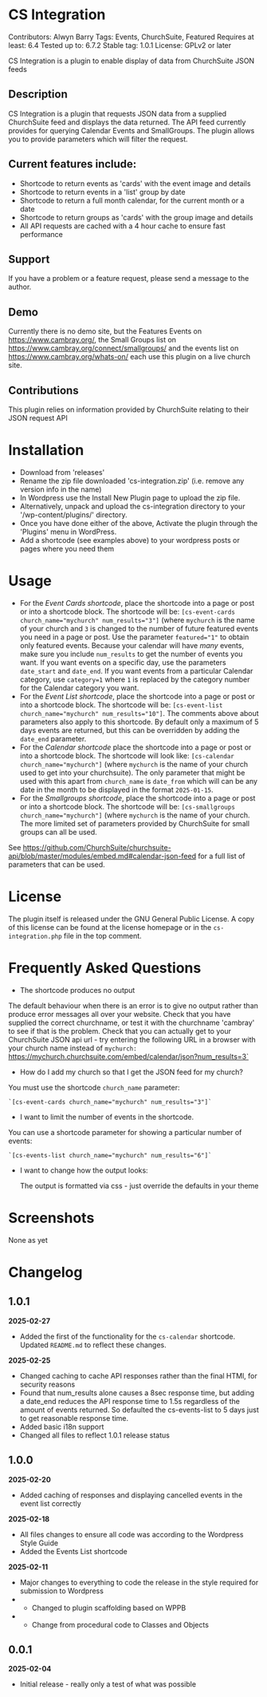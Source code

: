 # CS Integration
Contributors: Alwyn Barry
Tags: Events, ChurchSuite, Featured
Requires at least: 6.4
Tested up to: 6.7.2
Stable tag: 1.0.1
License: GPLv2 or later

CS Integration is a plugin to enable display of data from ChurchSuite JSON feeds

## Description

CS Integration is a plugin that requests JSON data from a supplied ChurchSuite feed and
displays the data returned. The API feed currently provides for querying Calendar Events
and SmallGroups. The plugin allows you to provide parameters which will filter the
request.

## Current features include:

* Shortcode to return events as 'cards' with the event image and details
* Shortcode to return events in a 'list' group by date
* Shortcode to return a full month calendar, for the current month or a date
* Shortcode to return groups as 'cards' with the group image and details
* All API requests are cached with a 4 hour cache to ensure fast performance 


## Support

If you have a problem or a feature request, please send a message to the author.


## Demo

Currently there is no demo site, but the Features Events on https://www.cambray.org/,
the Small Groups list on https://www.cambray.org/connect/smallgroups/ and the
events list on https://www.cambray.org/whats-on/ each use this plugin on a live church site.


## Contributions

This plugin relies on information provided by ChurchSuite relating to their JSON request API


# Installation

* Download from 'releases'
* Rename the zip file downloaded 'cs-integration.zip' (i.e. remove any version info in the name)
* In Wordpress use the Install New Plugin page to upload the zip file.
* Alternatively, unpack and upload the cs-integration directory to your '/wp-content/plugins/' directory.
* Once you have done either of the above, Activate the plugin through the 'Plugins' menu in WordPress.
* Add a shortcode (see examples above) to your wordpress posts or pages where you need them

# Usage
* For the *Event Cards shortcode*, place the shortcode into a page or post or into a shortcode block.
The shortcode will be: `[cs-event-cards church_name="mychurch" num_results="3"]` (where `mychurch` is
the name of your church and `3` is changed to the number of future featured events you need in a page
or post.  Use the parameter `featured="1"` to obtain only featured events.  Because your calendar
will have _many_ events, make sure you include `num_results` to get the number of events you want.
If you want events on a specific day, use the parameters `date_start` and `date_end`. If you want
events from a particular Calendar category, use `category=1` where `1` is replaced by the category
number for the Calendar category you want.
* For the *Event List shortcode*, place the shortcode into a page or post or into a shortcode block.
The shortcode will be: `[cs-event-list church_name="mychurch" num_results="10"]`.  The comments above
about parameters also apply to this shortcode.  By default only a maximum of 5 days events are returned,
but this can be overridden by adding the `date_end` parameter.
* For the *Calendar shortcode* place the shortcode into a page or post or into a shortcode block.
The shortcode will look like: `[cs-calendar church_name="mychurch"]` (where `mychurch` is the name of
your church used to get into your churchsuite). The only parameter that might be used with this apart
from `church_name` is `date_from` which will can be any date in the month to be displayed in the format
`2025-01-15`.
* For the *Smallgroups shortcode*, place the shortcode into a page or post or into a shortcode block.
The shortcode will be: `[cs-smallgroups church_name="mychurch"]` (where `mychurch` is the name of your
church.  The more limited set of parameters provided by ChurchSuite for small groups can all be used. 

See https://github.com/ChurchSuite/churchsuite-api/blob/master/modules/embed.md#calendar-json-feed
for a full list of parameters that can be used.


# License

The plugin itself is released under the GNU General Public License. A copy of this license
can be found at the license homepage or in the `cs-integration.php` file in the top comment.


# Frequently Asked Questions

- The shortcode produces no output

The default behaviour when there is an error is to give no output rather than produce error messages
all over your website.  Check that you have supplied the correct churchname, or test it with the
churchname 'cambray' to see if that is the problem.  Check that you can actually get to your
ChurchSuite JSON api url - try entering the following URL in a browser with your church name instead
of `mychurch:
`https://mychurch.churchsuite.com/embed/calendar/json?num_results=3`

- How do I add my church so that I get the JSON feed for my church?

You must use the shortcode `church_name` parameter:

	`[cs-event-cards church_name="mychurch" num_results="3"]`

- I want to limit the number of events in the shortcode.

You can use a shortcode parameter for showing a particular number of events:

	`[cs-events-list church_name="mychurch" num_results="6"]`

- I want to change how the output looks:

	The output is formatted via css - just override the defaults in your theme


# Screenshots

None as yet


# Changelog

## 1.0.1
**2025-02-27**
* Added the first of the functionality for the `cs-calendar` shortcode.  Updated `README.md` to
  reflect these changes.

**2025-02-25**
* Changed caching to cache API responses rather than the final HTMl, for security reasons
* Found that num_results alone causes a 8sec response time, but adding a date_end reduces the
  API response time to 1.5s regardless of the amount of events returned.  So defaulted the
  cs-events-list to 5 days just to get reasonable response time. 
* Added basic i18n support
* Changed all files to reflect 1.0.1 release status

## 1.0.0
**2025-02-20**
* Added caching of responses and displaying cancelled events in the event list correctly

**2025-02-18**
* All files changes to ensure all code was according to the Wordpress Style Guide
* Added the Events List shortcode

**2025-02-11**
* Major changes to everything to code the release in the style required for submission to Wordpress
* - Changed to plugin scaffolding based on WPPB
* - Change from procedural code to Classes and Objects

## 0.0.1
**2025-02-04**
* Initial release - really only a test of what was possible
